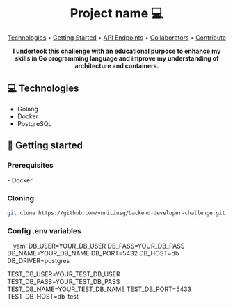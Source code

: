 <h1 align="center" style="font-weight: bold;">Project name 💻</h1>

<p align="center">
 <a href="#tech">Technologies</a> • 
 <a href="#started">Getting Started</a> • 
  <a href="#routes">API Endpoints</a> •
 <a href="#colab">Collaborators</a> •
 <a href="#contribute">Contribute</a>
</p>

<p align="center">
    <b>I undertook this challenge with an educational purpose to enhance my skills in Go programming language and improve my understanding of architecture and containers.</b>
</p>

<h2 id="technologies">💻 Technologies</h2>

- Golang
- Docker
- PostgreSQL

<h2 id="started">🚀 Getting started</h2>

<h3>Prerequisites</h3>
- Docker

<h3>Cloning</h3>

```bash
git clone https://github.com/vnniciusg/backend-developer-challenge.git
```

<h3>Config .env variables</h2>
```yaml
  DB_USER=YOUR_DB_USER
  DB_PASS=YOUR_DB_PASS
  DB_NAME=YOUR_DB_NAME
  DB_PORT=5432
  DB_HOST=db
  DB_DRIVER=postgres
  
  TEST_DB_USER=YOUR_TEST_DB_USER
  TEST_DB_PASS=YOUR_TEST_DB_PASS
  TEST_DB_NAME=YOUR_TEST_DB_NAME
  TEST_DB_PORT=5433
  TEST_DB_HOST=db_test

